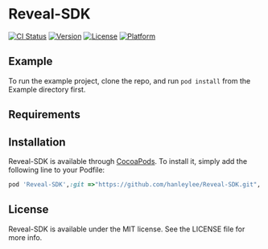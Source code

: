 # Reveal-SDK

[![CI Status](https://img.shields.io/travis/yidahis/Reveal-SDK.svg?style=flat)](https://travis-ci.org/yidahis/Reveal-SDK)
[![Version](https://img.shields.io/cocoapods/v/Reveal-SDK.svg?style=flat)](https://cocoapods.org/pods/Reveal-SDK)
[![License](https://img.shields.io/cocoapods/l/Reveal-SDK.svg?style=flat)](https://cocoapods.org/pods/Reveal-SDK)
[![Platform](https://img.shields.io/cocoapods/p/Reveal-SDK.svg?style=flat)](https://cocoapods.org/pods/Reveal-SDK)

## Example

To run the example project, clone the repo, and run `pod install` from the Example directory first.

## Requirements

## Installation

Reveal-SDK is available through [CocoaPods](https://cocoapods.org). To install
it, simply add the following line to your Podfile:

```ruby
pod 'Reveal-SDK',:git =>"https://github.com/hanleylee/Reveal-SDK.git", :configurations => ['Debug']
```

## License

Reveal-SDK is available under the MIT license. See the LICENSE file for more info.
